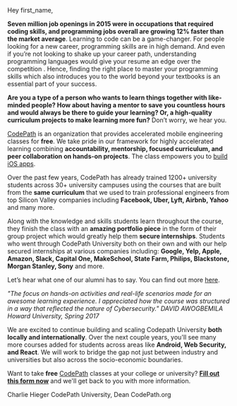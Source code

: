 

Hey first_name,



**Seven million job openings in 2015 were in occupations that required coding skills, and programming jobs overall are growing 12% faster than the market average**. Learning to code can be a game-changer. For people looking for a new career, programming skills are in high demand. And even if you’re not looking to shake up your career path, understanding programming languages would give your resume an edge over the competition . Hence, finding the right place to master your programming skills which also introduces you to the world beyond your textbooks is an essential part of your success.

**Are you a type of a person who wants to learn things together with like-minded people? How about having a mentor to save you countless hours and would always be there to guide your learning? Or, a high-quality curriculum projects to make learning more fun?** Don’t worry, we hear you.

[CodePath](https://codepath.org/) is an organization that provides accelerated mobile engineering classes for **free**. We take pride in our framework for highly accelerated learning combining **accountability, mentorship, focused curriculum, and peer collaboration on hands-on projects**. The class empowers you to [build iOS apps](http://blog.codepath.com/).

Over the past few years, CodePath has already trained 1200+ university students across 30+ university campuses using the courses that are built from the **same curriculum** that we used to train professional engineers from top Silicon Valley companies including **Facebook, Uber, Lyft, Airbnb, Yahoo** and many more.

Along with the knowledge and skills students learn throughout the course, 
they finish the class with an **amazing portfolio piece** in the form of their group project which would greatly help them **secure internships**. Students who went through CodePath University both on their own and with our help secured internships at various companies including: **Google, Yelp, Apple, Amazon, Slack, Capital One, MakeSchool, State Farm, Philips, Blackstone, Morgan Stanley, Sony** and more.

Let’s hear what one of our alumni has to say. You can find out more [here](http://codepath.org).

*"The focus on hands-on activities and real-life scenarios made for an awesome learning experience. I appreciated how the course was structured in a way that reflected the nature of Cybersecurity."
DAVID AWOGBEMILA
Howard University, Spring 2017*


We are excited to continue building and scaling Codepath University **both locally and internationally**. Over the next couple years, you&#39;ll see many more courses added for students across areas like **Android, Web Security, and React**. We will work to bridge the gap not just between industry and universities but also across the socio-economic boundaries.

Want to take **free** [CodePath](https://codepath.org/) classes at your college or university? [**Fill out this form now**](http://bit.ly/CodePath) and we'll get back to you with more information.


Charlie Hieger
CodePath University, Dean
CodePath.org

